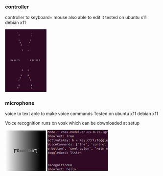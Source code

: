### controller
controller to keyboard+ mouse also able to edit it tested on ubuntu x11 debian x11

<img src="images/controller.png" alt="Example 2" width="135"/>


### microphone
voice to text able to make voice commands Tested on ubuntu x11 debian x11

Voice recognition runs on vosk which can be downloaded at setup

<p>
  <img src="images/icon.png" alt="Example 1" width="133"/>
  <img src="images/microphone.png" alt="Example 3" width="199"/>
</p>
